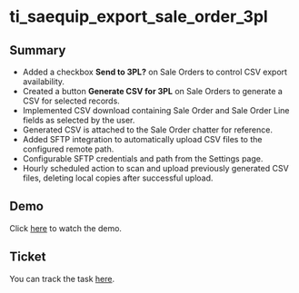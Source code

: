 # ti_saequip_export_sale_order_3pl

## Summary
- Added a checkbox **Send to 3PL?** on Sale Orders to control CSV export availability.
- Created a button **Generate CSV for 3PL** on Sale Orders to generate a CSV for selected records.
- Implemented CSV download containing Sale Order and Sale Order Line fields as selected by the user.
- Generated CSV is attached to the Sale Order chatter for reference.
- Added SFTP integration to automatically upload CSV files to the configured remote path.
- Configurable SFTP credentials and path from the Settings page.
- Hourly scheduled action to scan and upload previously generated CSV files, deleting local copies after successful upload.

## Demo
Click [here](https://portal07.sharepoint.com/:v:/s/OdooDevs/EQoaYuEhhDZAvwIT1Q42VmEBZB3H7s-qeadOHtd3CqecmQ?e=k2iiy8) to watch the demo.

## Ticket
You can track the task [here](https://mypmstudio.com/issues/71581).
